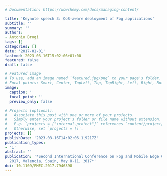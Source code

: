 ```yaml
---
# Documentation: https://wowchemy.com/docs/managing-content/

title: 'Keynote speech 3: QoS-aware deployment of Fog applications'
subtitle: ''
summary: ''
authors:
- Antonio Brogi
tags: []
categories: []
date: '2017-01-01'
lastmod: 2023-03-16T15:02:06+01:00
featured: false
draft: false

# Featured image
# To use, add an image named `featured.jpg/png` to your page's folder.
# Focal points: Smart, Center, TopLeft, Top, TopRight, Left, Right, BottomLeft, Bottom, BottomRight.
image:
  caption: ''
  focal_point: ''
  preview_only: false

# Projects (optional).
#   Associate this post with one or more of your projects.
#   Simply enter your project's folder or file name without extension.
#   E.g. `projects = ["internal-project"]` references `content/project/deep-learning/index.md`.
#   Otherwise, set `projects = []`.
projects: []
publishDate: '2023-03-16T14:02:06.119217Z'
publication_types:
- '1'
abstract: ''
publication: '*Second International Conference on Fog and Mobile Edge Computing, FMEC
  2017, Valencia, Spain, May 8-11, 2017*'
doi: 10.1109/FMEC.2017.7946398
---
```

